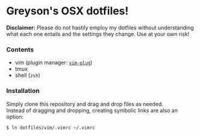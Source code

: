 # Greyson's OSX dotfiles!

**Disclaimer:** Please do not hastily employ my dotfiles without understanding what each one entails and the settings they change. Use at your own risk!

### Contents
* vim (plugin manager: [`vim-plug`](https://github.com/junegunn/vim-plug))
* tmux
* shell (`zsh`)

### Installation
Simply clone this repository and drag and drop files as needed.<br>
Instead of dragging and dropping, creating symbolic links are also an option:
```
$ ln dotfiles/vim/.vimrc ~/.vimrc
```
